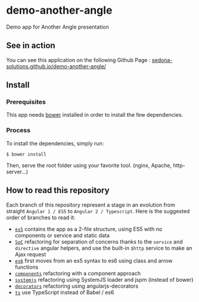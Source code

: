 # demo-another-angle

Demo app for Another Angle presentation

## See in action

You can see this application on the following Github Page : [sedona-solutions.github.io/demo-another-angle/](http://sedona-solutions.github.io/demo-another-angle/)

## Install

### Prerequisites

This app needs [bower](http://bower.io/#install-bower) installed in order to install the few dependencies.

### Process

To install the dependencies, simply run:

    $ bower install

Then, serve the root folder using your favorite tool. (nginx, Apache, http-server...)

## How to read this repository

Each branch of this repository represent a stage in an evolution from straight `Angular 1 / ES5` to `Angular 2 / Typescript`. Here is the suggested order of branches to read it:

- [`es5`](https://github.com/Sedona-Solutions/demo-another-angle/tree/es5) contains the app as a 2-file structure, using ES5 with no components or service and static data
- [`SoC`](https://github.com/Sedona-Solutions/demo-another-angle/tree/SoC) refactoring for separation of concerns thanks to the `service` and `directive` angular helpers, and use the built-in `$http` service to make an Ajax request
- [`es6`](https://github.com/Sedona-Solutions/demo-another-angle/tree/es6) first moves from an es5 syntax to es6 using class and arrow functions
- [`components`](https://github.com/Sedona-Solutions/demo-another-angle/tree/components) refactoring with a component approach
- [`systemjs`](https://github.com/Sedona-Solutions/demo-another-angle/tree/systemjs) refactoring using SystemJS loader and jspm (instead of bower)
- [`decorators`](https://github.com/Sedona-Solutions/demo-another-angle/tree/decorators) refactoring using angularjs-decorators
- [`ts`](https://github.com/Sedona-Solutions/demo-another-angle/tree/ts) use TypeScript instead of Babel / es6
